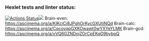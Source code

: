 ### Hexlet tests and linter status:
[![Actions Status](https://github.com/imakepizza/frontend-project-44/workflows/hexlet-check/badge.svg)](https://github.com/imakepizza/frontend-project-44/actions)<a href="https://codeclimate.com/github/imakepizza/frontend-project-44/maintainability"><img src="https://api.codeclimate.com/v1/badges/769b7b913bdb4f834bf7/maintainability" /></a>
Brain-even:
https://asciinema.org/a/KIKciCi8JPqhOrKycGXUtiNQd
Brain-calc:
https://asciinema.org/a/CqcovqpGXKOwawt0wYXYeYLMK
Brain-gcd:
https://asciinema.org/a/vVQ6GZNDojZOrCpEKqD9bybpQ